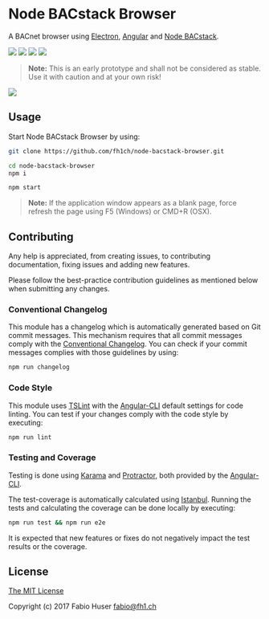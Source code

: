 # Node BACstack Browser

A BACnet browser using [Electron](https://electronjs.org/), [Angular](https://angular.io/)
and [Node BACstack](https://github.com/fh1ch/node-bacstack).

[![](https://travis-ci.org/fh1ch/node-bacstack-browser.svg?branch=master)](https://travis-ci.org/fh1ch/node-bacstack-browser)
[![](https://coveralls.io/repos/fh1ch/node-bacstack-browser/badge.svg?branch=master)](https://coveralls.io/r/fh1ch/node-bacstack-browser?branch=master)
[![](https://codeclimate.com/github/fh1ch/node-bacstack-browser/badges/gpa.svg)](https://codeclimate.com/github/fh1ch/node-bacstack-browser)
[![](https://david-dm.org/fh1ch/node-bacstack-browser/status.svg)](https://david-dm.org/fh1ch/node-bacstack-browser)

> **Note:** This is an early prototype and shall not be considered as stable.
> Use it with caution and at your own risk!

![](images/overview.gif)

## Usage

Start Node BACstack Browser by using:

``` sh
git clone https://github.com/fh1ch/node-bacstack-browser.git

cd node-bacstack-browser
npm i

npm start
```

> **Note:** If the application window appears as a blank page, force refresh the
> page using F5 (Windows) or CMD+R (OSX).

## Contributing

Any help is appreciated, from creating issues, to contributing documentation,
fixing issues and adding new features.

Please follow the best-practice contribution guidelines as mentioned below when
submitting any changes.

### Conventional Changelog

This module has a changelog which is automatically generated based on Git commit
messages. This mechanism requires that all commit messages comply with the
[Conventional Changelog](https://github.com/bcoe/conventional-changelog-standard/blob/master/convention.md).
You can check if your commit messages complies with those guidelines by using:

``` sh
npm run changelog
```

### Code Style

This module uses [TSLint](https://palantir.github.io/tslint/) with the
[Angular-CLI](https://github.com/angular/angular-cli) default settings for code
linting. You can test if your changes comply with the code style by executing:

``` sh
npm run lint
```

### Testing and Coverage

Testing is done using [Karama](https://karma-runner.github.io/)
and [Protractor](http://www.protractortest.org/), both provided by the
[Angular-CLI](https://github.com/angular/angular-cli).

The test-coverage is automatically calculated using [Istanbul](https://istanbul.js.org/).
Running the tests and calculating the coverage can be done locally by executing:

``` sh
npm run test && npm run e2e
```

It is expected that new features or fixes do not negatively impact the test
results or the coverage.

## License

[The MIT License](http://opensource.org/licenses/MIT)

Copyright (c) 2017 Fabio Huser <fabio@fh1.ch>
